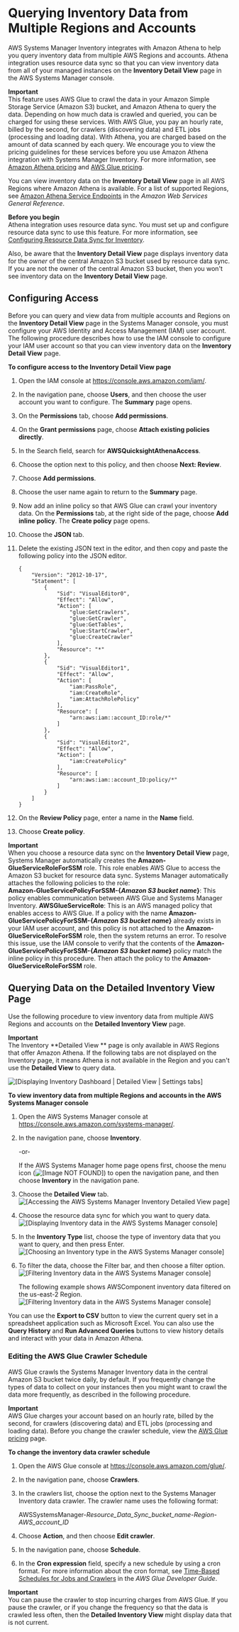 # Querying Inventory Data from Multiple Regions and Accounts<a name="systems-manager-inventory-query"></a>

AWS Systems Manager Inventory integrates with Amazon Athena to help you query inventory data from multiple AWS Regions and accounts\. Athena integration uses resource data sync so that you can view inventory data from all of your managed instances on the **Inventory Detail View** page in the AWS Systems Manager console\.

**Important**  
This feature uses AWS Glue to crawl the data in your Amazon Simple Storage Service \(Amazon S3\) bucket, and Amazon Athena to query the data\. Depending on how much data is crawled and queried, you can be charged for using these services\. With AWS Glue, you pay an hourly rate, billed by the second, for crawlers \(discovering data\) and ETL jobs \(processing and loading data\)\. With Athena, you are charged based on the amount of data scanned by each query\. We encourage you to view the pricing guidelines for these services before you use Amazon Athena integration with Systems Manager Inventory\. For more information, see [Amazon Athena pricing](https://aws.amazon.com/athena/pricing/) and [AWS Glue pricing](https://aws.amazon.com/glue/pricing/)\.

You can view inventory data on the **Inventory Detail View** page in all AWS Regions where Amazon Athena is available\. For a list of supported Regions, see [Amazon Athena Service Endpoints](https://docs.aws.amazon.com/general/latest/gr/athena.html#athena_region) in the *Amazon Web Services General Reference*\.

**Before you begin**  
Athena integration uses resource data sync\. You must set up and configure resource data sync to use this feature\. For more information, see [Configuring Resource Data Sync for Inventory](sysman-inventory-datasync.md)\.

Also, be aware that the **Inventory Detail View** page displays inventory data for the *owner* of the central Amazon S3 bucket used by resource data sync\. If you are not the owner of the central Amazon S3 bucket, then you won't see inventory data on the **Inventory Detail View** page\.

## Configuring Access<a name="systems-manager-inventory-query-iam"></a>

Before you can query and view data from multiple accounts and Regions on the **Inventory Detail View** page in the Systems Manager console, you must configure your AWS Identity and Access Management \(IAM\) user account\. The following procedure describes how to use the IAM console to configure your IAM user account so that you can view inventory data on the **Inventory Detail View** page\. 

**To configure access to the Inventory Detail View page**

1. Open the IAM console at [https://console\.aws\.amazon\.com/iam/](https://console.aws.amazon.com/iam/)\.

1. In the navigation pane, choose **Users**, and then choose the user account you want to configure\. The **Summary** page opens\.

1. On the **Permissions** tab, choose **Add permissions**\.

1. On the **Grant permissions** page, choose **Attach existing policies directly**\.

1. In the Search field, search for **AWSQuicksightAthenaAccess**\.

1. Choose the option next to this policy, and then choose **Next: Review**\.

1. Choose **Add permissions**\.

1. Choose the user name again to return to the **Summary** page\.

1. Now add an inline policy so that AWS Glue can crawl your inventory data\. On the **Permissions** tab, at the right side of the page, choose **Add inline policy**\. The **Create policy** page opens\.

1. Choose the **JSON** tab\.

1. Delete the existing JSON text in the editor, and then copy and paste the following policy into the JSON editor\. 

   ```
   {
       "Version": "2012-10-17",
       "Statement": [
           {
               "Sid": "VisualEditor0",
               "Effect": "Allow",
               "Action": [
                   "glue:GetCrawlers",
                   "glue:GetCrawler",
                   "glue:GetTables",
                   "glue:StartCrawler",
                   "glue:CreateCrawler"
               ],
               "Resource": "*"
           },
           {
               "Sid": "VisualEditor1",
               "Effect": "Allow",
               "Action": [
                   "iam:PassRole",
                   "iam:CreateRole",
                   "iam:AttachRolePolicy"
               ],
               "Resource": [
                   "arn:aws:iam::account_ID:role/*"
               ]
           },
           {
               "Sid": "VisualEditor2",
               "Effect": "Allow",
               "Action": [
                   "iam:CreatePolicy"
               ],
               "Resource": [
                   "arn:aws:iam::account_ID:policy/*"
               ]
           }
       ]
   }
   ```

1. On the **Review Policy** page, enter a name in the **Name** field\.

1. Choose **Create policy**\.

**Important**  
When you choose a resource data sync on the **Inventory Detail View** page, Systems Manager automatically creates the **Amazon\-GlueServiceRoleForSSM** role\. This role enables AWS Glue to access the Amazon S3 bucket for resource data sync\. Systems Manager automatically attaches the following policies to the role:  
**Amazon\-GlueServicePolicyForSSM\-\{*Amazon S3 bucket name*\}**: This policy enables communication between AWS Glue and Systems Manager Inventory\.
**AWSGlueServiceRole**: This is an AWS managed policy that enables access to AWS Glue\.
If a policy with the name **Amazon\-GlueServicePolicyForSSM\-\{*Amazon S3 bucket name*\}** already exists in your IAM user account, and this policy is not attached to the **Amazon\-GlueServiceRoleForSSM** role, then the system returns an error\. To resolve this issue, use the IAM console to verify that the contents of the **Amazon\-GlueServicePolicyForSSM\-\{*Amazon S3 bucket name*\}** policy match the inline policy in this procedure\. Then attach the policy to the **Amazon\-GlueServiceRoleForSSM** role\.

## Querying Data on the Detailed Inventory View Page<a name="systems-manager-inventory-query-detail-view"></a>

Use the following procedure to view inventory data from multiple AWS Regions and accounts on the **Detailed Inventory View** page\.

**Important**  
The Inventory **Detailed View ** page is only available in AWS Regions that offer Amazon Athena\. If the following tabs are not displayed on the Inventory page, it means Athena is not available in the Region and you can't use the **Detailed View** to query data\.  

![\[Displaying Inventory Dashboard | Detailed View | Settings tabs\]](http://docs.aws.amazon.com/systems-manager/latest/userguide/images/inventory-detailed-view-for-error.png)

**To view inventory data from multiple Regions and accounts in the AWS Systems Manager console**

1. Open the AWS Systems Manager console at [https://console\.aws\.amazon\.com/systems\-manager/](https://console.aws.amazon.com/systems-manager/)\.

1. In the navigation pane, choose **Inventory**\.

   \-or\-

   If the AWS Systems Manager home page opens first, choose the menu icon \(![\[Image NOT FOUND\]](http://docs.aws.amazon.com/systems-manager/latest/userguide/images/menu-icon-small.png)\) to open the navigation pane, and then choose **Inventory** in the navigation pane\.

1. Choose the **Detailed View** tab\.  
![\[Accessing the AWS Systems Manager Inventory Detailed View page\]](http://docs.aws.amazon.com/systems-manager/latest/userguide/images/inventory-detailed-view.png)

1. Choose the resource data sync for which you want to query data\.  
![\[Displaying Inventory data in the AWS Systems Manager console\]](http://docs.aws.amazon.com/systems-manager/latest/userguide/images/inventory-display-data.png)

1. In the **Inventory Type** list, choose the type of inventory data that you want to query, and then press Enter\.  
![\[Choosing an Inventory type in the AWS Systems Manager console\]](http://docs.aws.amazon.com/systems-manager/latest/userguide/images/inventory-type.png)

1. To filter the data, choose the Filter bar, and then choose a filter option\.  
![\[Filtering Inventory data in the AWS Systems Manager console\]](http://docs.aws.amazon.com/systems-manager/latest/userguide/images/inventory-filter.png)

   The following example shows AWSComponent inventory data filtered on the us\-east\-2 Region\.  
![\[Filtering Inventory data in the AWS Systems Manager console\]](http://docs.aws.amazon.com/systems-manager/latest/userguide/images/inventory-detailed-view-with-data.png)

You can use the **Export to CSV** button to view the current query set in a spreadsheet application such as Microsoft Excel\. You can also use the **Query History** and **Run Advanced Queries** buttons to view history details and interact with your data in Amazon Athena\.

### Editing the AWS Glue Crawler Schedule<a name="systems-manager-inventory-glue-settings"></a>

AWS Glue crawls the Systems Manager Inventory data in the central Amazon S3 bucket twice daily, by default\. If you frequently change the types of data to collect on your instances then you might want to crawl the data more frequently, as described in the following procedure\.

**Important**  
AWS Glue charges your account based on an hourly rate, billed by the second, for crawlers \(discovering data\) and ETL jobs \(processing and loading data\)\. Before you change the crawler schedule, view the [AWS Glue pricing](https://aws.amazon.com/glue/pricing/) page\.

**To change the inventory data crawler schedule**

1. Open the AWS Glue console at [https://console\.aws\.amazon\.com/glue/](https://console.aws.amazon.com/glue/)\.

1. In the navigation pane, choose **Crawlers**\.

1. In the crawlers list, choose the option next to the Systems Manager Inventory data crawler\. The crawler name uses the following format:

   AWSSystemsManager\-*Resource\_Data\_Sync\_bucket\_name*\-*Region*\-*AWS\_account\_ID*

1. Choose **Action**, and then choose **Edit crawler**\.

1. In the navigation pane, choose **Schedule**\.

1. In the **Cron expression** field, specify a new schedule by using a cron format\. For more information about the cron format, see [Time\-Based Schedules for Jobs and Crawlers](https://docs.aws.amazon.com/glue/latest/dg/monitor-data-warehouse-schedule.html) in the *AWS Glue Developer Guide*\.

**Important**  
You can pause the crawler to stop incurring charges from AWS Glue\. If you pause the crawler, or if you change the frequency so that the data is crawled less often, then the **Detailed Inventory View** might display data that is not current\.